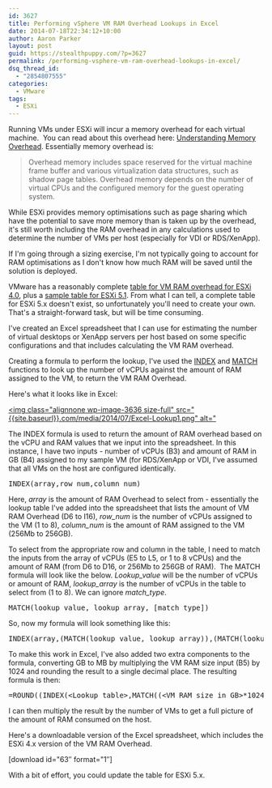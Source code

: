```yaml
---
id: 3627
title: Performing vSphere VM RAM Overhead Lookups in Excel
date: 2014-07-18T22:34:12+10:00
author: Aaron Parker
layout: post
guid: https://stealthpuppy.com/?p=3627
permalink: /performing-vsphere-vm-ram-overhead-lookups-in-excel/
dsq_thread_id:
  - "2854807555"
categories:
  - VMware
tags:
  - ESXi
---
```

Running VMs under ESXi will incur a memory overhead for each virtual machine.  You can read about this overhead here: [Understanding Memory Overhead](http://pubs.vmware.com/vsphere-51/index.jsp#com.vmware.vsphere.resmgmt.doc/GUID-4954A03F-E1F4-46C7-A3E7-947D30269E34.html). Essentially memory overhead is:

> Overhead memory includes space reserved for the virtual machine frame buffer and various virtualization data structures, such as shadow page tables. Overhead memory depends on the number of virtual CPUs and the configured memory for the guest operating system.

While ESXi provides memory optimisations such as page sharing which have the potential to save more memory than is taken up by the overhead, it's still worth including the RAM overhead in any calculations used to determine the number of VMs per host (especially for VDI or RDS/XenApp).

If I'm going through a sizing exercise, I'm not typically going to account for RAM optimisations as I don't know how much RAM will be saved until the solution is deployed.

VMware has a reasonably complete [table for VM RAM overhead for ESXi 4.0](http://pubs.vmware.com/vsp40_i/wwhelp/wwhimpl/common/html/wwhelp.htm#href=resmgmt/r_overhead_memory_on_virtual_machines.html#1_7_9_9_10_1&single=true), plus a [sample table for ESXi 5.1](http://pubs.vmware.com/vsphere-51/index.jsp#com.vmware.vsphere.resmgmt.doc/GUID-B42C72C1-F8D5-40DC-93D1-FB31849B1114.html). From what I can tell, a complete table for ESXi 5.x doesn't exist, so unfortunately you'll need to create your own. That's a straight-forward task, but will be time consuming.

I've created an Excel spreadsheet that I can use for estimating the number of virtual desktops or XenApp servers per host based on some specific configurations and that includes calculating the VM RAM overhead.

Creating a formula to perform the lookup, I've used the [INDEX](http://office.microsoft.com/en-au/excel-help/index-function-HP010069831.aspx) and [MATCH](http://office.microsoft.com/en-au/excel-help/match-function-HP010062414.aspx) functions to look up the number of vCPUs against the amount of RAM assigned to the VM, to return the VM RAM Overhead.

Here's what it looks like in Excel:

[<img class="alignnone wp-image-3636 size-full" src="{{site.baseurl}}.com/media/2014/07/Excel-Lookup1.png" alt="]({{site.baseurl}}/media/2014/07/Excel-Lookup1.png)

The INDEX formula is used to return the amount of RAM overhead based on the vCPU and RAM values that we input into the spreadsheet. In this instance, I have two inputs - number of vCPUs (B3) and amount of RAM in GB (B4) assigned to my sample VM (for RDS/XenApp or VDI, I've assumed that all VMs on the host are configured identically.

<pre class="lang:ini decode:true" title="Using INDEX to select from an array">INDEX(array,row_num,column_num)</pre>

Here, _array_ is the amount of RAM Overhead to select from - essentially the lookup table I've added into the spreadsheet that lists the amount of VM RAM Overhead (D6 to I16), _row_num_ is the number of vCPUs assigned to the VM (1 to 8), _column_num_ is the amount of RAM assigned to the VM (256Mb to 256GB).

To select from the appropriate row and column in the table, I need to match the inputs from the array of vCPUs (E5 to L5, or 1 to 8 vCPUs) and the amount of RAM (from D6 to D16, or 256Mb to 256GB of RAM).  The MATCH formula will look like the below. _Lookup_value_ will be the number of vCPUs or amount of RAM, _lookup_array_ is the number of vCPUs in the table to select from (1 to 8). We can ignore _match_type_.

<pre class="lang:ini decode:true">MATCH(lookup_value, lookup_array, [match_type])</pre>

So, now my formula will look something like this:

<pre class="lang:ini decode:true ">INDEX(array,(MATCH(lookup_value, lookup_array)),(MATCH(lookup_value, lookup_array)))</pre>

To make this work in Excel, I've also added two extra components to the formula, converting GB to MB by multiplying the VM RAM size input (B5) by 1024 and rounding the result to a single decimal place. The resulting formula is then:

<pre class="lang:ini decode:true ">=ROUND((INDEX(&lt;Lookup table&gt;,MATCH((&lt;VM RAM size in GB&gt;*1024),&lt;VM RAM size column&gt;),MATCH(&lt;No. VM vCPUs,&lt;vCPUs Row&gt;))),1)</pre>

I can then multiply the result by the number of VMs to get a full picture of the amount of RAM consumed on the host.

Here's a downloadable version of the Excel spreadsheet, which includes the ESXi 4.x version of the VM RAM Overhead.

<p class="download">
  [download id="63&#8243; format="1&#8243;]
</p>

With a bit of effort, you could update the table for ESXi 5.x.